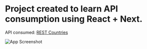# Project created to learn API consumption using React + Next.

API consumed: [REST Countries](https://restcountries.eu/)

![App Screenshot](https://imgur.com/tubmPz0)
